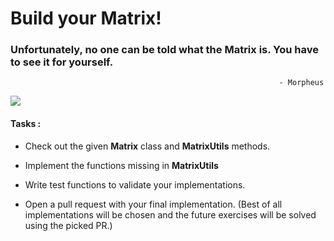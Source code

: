 # Build your Matrix!

### Unfortunately, no one can be told what the Matrix is. You have to see it for yourself. 
                                                                - Morpheus

![](http://de.web.img3.acsta.net/r_640_360/newsv7/17/03/20/16/46/542794.png)

#### Tasks :
- Check out the given **Matrix** class and **MatrixUtils** methods.

- Implement the functions missing in **MatrixUtils**

- Write test functions to validate your implementations.

- Open a pull request with your final implementation. (Best of all implementations will be chosen and the future exercises will be solved using the picked PR.)